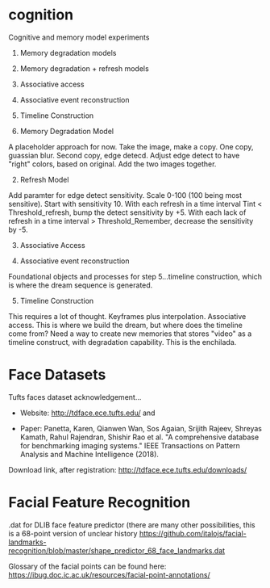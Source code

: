 # cognition
Cognitive and memory model experiments


1. Memory degradation models
2. Memory degradation + refresh models
3. Associative access
4. Associative event reconstruction
5. Timeline Construction


1. Memory Degradation Model

A placeholder approach for now. Take the image, make a copy. One copy, guassian blur. Second copy, edge detecd. Adjust edge detect to have "right" colors, based on original. Add the two images together. 

2. Refresh Model

Add paramter for edge detect sensitivity. Scale 0-100 (100 being most sensitive). Start with sensitivity 10. With each refresh in a time interval Tint < Threshold_refresh, bump the detect sensitivity by +5. With each lack of refresh in a time interval > Threshold_Remember, decrease the sensitivity by -5.

3. Associative Access

4. Associative event reconstruction

Foundational objects and processes for step 5...timeline construction, which is where the dream sequence is generated.

5. Timeline Construction

This requires a lot of thought. Keyframes plus interpolation. Associative access. This is where we build the dream, but where does the timeline come from? Need a way to create new memories that stores "video" as a timeline construct, with degradation capability. This is the enchilada.


Face Datasets
=============

Tufts faces dataset acknowledgement...

- Website: http://tdface.ece.tufts.edu/ and 

- Paper: Panetta, Karen, Qianwen Wan, Sos Agaian, Srijith Rajeev, Shreyas Kamath, Rahul Rajendran, Shishir Rao et al. "A comprehensive database for benchmarking imaging systems." IEEE Transactions on Pattern Analysis and Machine Intelligence (2018).

Download link, after registration:
http://tdface.ece.tufts.edu/downloads/

Facial Feature Recognition
==========================

.dat for DLIB face feature predictor (there are many other possibilities, this is a 68-point version of unclear history
https://github.com/italojs/facial-landmarks-recognition/blob/master/shape_predictor_68_face_landmarks.dat

Glossary of the facial points can be found here:
https://ibug.doc.ic.ac.uk/resources/facial-point-annotations/
